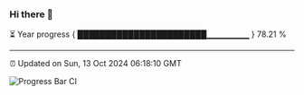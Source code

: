 ### Hi there 👋

⏳ Year progress { ███████████████████████▁▁▁▁▁▁▁ } 78.21 %

---

⏰ Updated on Sun, 13 Oct 2024 06:18:10 GMT

![Progress Bar CI](https://github.com/liununu/liununu/workflows/Progress%20Bar%20CI/badge.svg)
